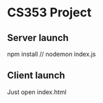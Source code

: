 # CS353 Project

## Server launch

npm install //
nodemon index.js

## Client launch

Just open index.html
